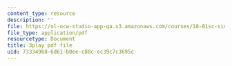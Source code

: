 ```yaml
---
content_type: resource
description: ''
file: https://ol-ocw-studio-app-qa.s3.amazonaws.com/courses/18-01sc-single-variable-calculus-fall-2010/733349686d61b0eec88cec39c7c3695c_R9a_NHXrBcg.pdf
file_type: application/pdf
resourcetype: Document
title: 3play pdf file
uid: 73334968-6d61-b0ee-c88c-ec39c7c3695c
---
```

